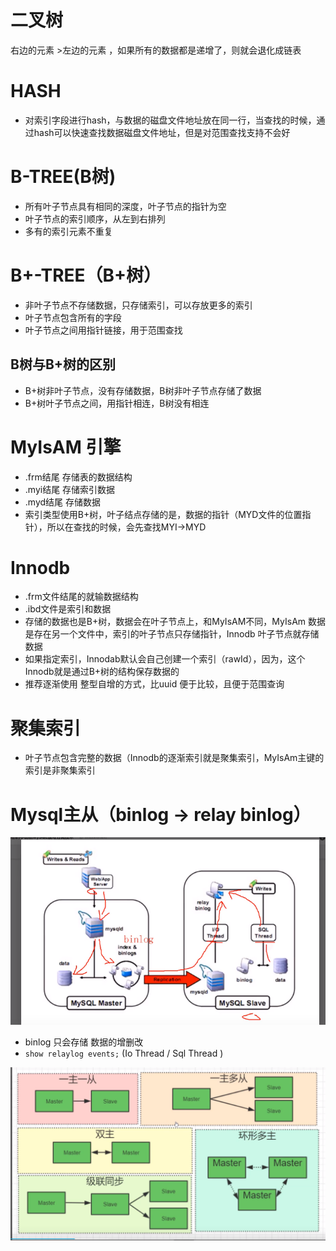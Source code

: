 # 二叉树 

右边的元素 >左边的元素 ，如果所有的数据都是递增了，则就会退化成链表

# HASH

* 对索引字段进行hash，与数据的磁盘文件地址放在同一行，当查找的时候，通过hash可以快速查找数据磁盘文件地址，但是对范围查找支持不会好

# B-TREE(B树)

* 所有叶子节点具有相同的深度，叶子节点的指针为空
* 叶子节点的索引顺序，从左到右排列
* 多有的索引元素不重复

# B+-TREE（B+树）

* 非叶子节点不存储数据，只存储索引，可以存放更多的索引
* 叶子节点包含所有的字段
* 叶子节点之间用指针链接，用于范围查找

## B树与B+树的区别

* B+树非叶子节点，没有存储数据，B树非叶子节点存储了数据
* B+树叶子节点之间，用指针相连，B树没有相连

# MyIsAM 引擎

* .frm结尾 存储表的数据结构
* .myi结尾 存储索引数据
* .myd结尾 存储数据
* 索引类型使用B+树，叶子结点存储的是，数据的指针（MYD文件的位置指针），所以在查找的时候，会先查找MYI->MYD

  

# Innodb

* .frm文件结尾的就输数据结构
* .ibd文件是索引和数据
* 存储的数据也是B+树，数据会在叶子节点上，和MyIsAM不同，MyIsAm 数据是存在另一个文件中，索引的叶子节点只存储指针，Innodb 叶子节点就存储数据
* 如果指定索引，Innodab默认会自己创建一个索引（rawId），因为，这个Innodb就是通过B+树的结构保存数据的
* 推荐逐渐使用 整型自增的方式，比uuid 便于比较，且便于范围查询

  

# 聚集索引

* 叶子节点包含完整的数据（Innodb的逐渐索引就是聚集索引，MyIsAm主键的索引是非聚集索引

# Mysql主从（binlog -> relay binlog）

![image-20200308225752632](Mysql.assets/image-20200308225752632.png)

* binlog 只会存储 数据的增删改
* `show relaylog events;`  (Io Thread / Sql Thread )

![image-20200308231118024](Mysql.assets/image-20200308231118024.png)